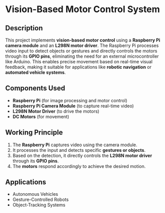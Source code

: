 # Vision-Based Motor Control System

## Description  
This project implements **vision-based motor control** using a **Raspberry Pi camera module** and an **L298N motor driver**. The Raspberry Pi processes video input to detect objects or gestures and directly controls the motors through its **GPIO pins**, eliminating the need for an external microcontroller like Arduino. This enables precise movement based on real-time visual feedback, making it suitable for applications like **robotic navigation** or **automated vehicle systems**.

## Components Used  
- **Raspberry Pi** (for image processing and motor control)  
- **Raspberry Pi Camera Module** (to capture real-time video)  
- **L298N Motor Driver** (to drive the motors)  
- **DC Motors** (for movement)  

## Working Principle  
1. The **Raspberry Pi** captures video using the camera module.  
2. It processes the input and detects specific **gestures or objects**.  
3. Based on the detection, it directly controls the **L298N motor driver** through its **GPIO pins**.  
4. The **motors** respond accordingly to achieve the desired motion.  

## Applications  
- Autonomous Vehicles  
- Gesture-Controlled Robots  
- Object-Tracking Systems  
